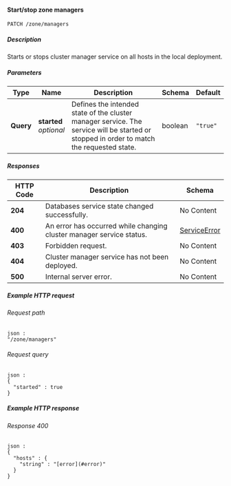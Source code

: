 
<a name="patch_zone_managers"></a>
#### Start/stop zone managers
```
PATCH /zone/managers
```


##### Description
Starts or stops cluster manager service on all hosts in the local deployment.


##### Parameters

|Type|Name|Description|Schema|Default|
|---|---|---|---|---|
|**Query**|**started**  <br>*optional*|Defines the intended state of the cluster manager service. The service  will be started or stopped in order to match the requested state.|boolean|`"true"`|


##### Responses

|HTTP Code|Description|Schema|
|---|---|---|
|**204**|Databases service state changed successfully.|No Content|
|**400**|An error has occurred while changing cluster manager service status.|[ServiceError](../definitions/ServiceError.md#serviceerror)|
|**403**|Forbidden request.|No Content|
|**404**|Cluster manager service has not been deployed.|No Content|
|**500**|Internal server error.|No Content|


##### Example HTTP request

###### Request path
```
json :
"/zone/managers"
```


###### Request query
```
json :
{
  "started" : true
}
```


##### Example HTTP response

###### Response 400
```
json :
{
  "hosts" : {
    "string" : "[error](#error)"
  }
}
```




